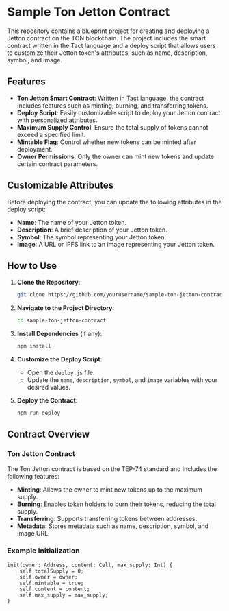 # Sample Ton Jetton Contract

This repository contains a blueprint project for creating and deploying a Jetton contract on the TON blockchain. The project includes the smart contract written in the Tact language and a deploy script that allows users to customize their Jetton token's attributes, such as name, description, symbol, and image.

## Features

- **Ton Jetton Smart Contract**: Written in Tact language, the contract includes features such as minting, burning, and transferring tokens.
- **Deploy Script**: Easily customizable script to deploy your Jetton contract with personalized attributes.
- **Maximum Supply Control**: Ensure the total supply of tokens cannot exceed a specified limit.
- **Mintable Flag**: Control whether new tokens can be minted after deployment.
- **Owner Permissions**: Only the owner can mint new tokens and update certain contract parameters.

## Customizable Attributes

Before deploying the contract, you can update the following attributes in the deploy script:

- **Name**: The name of your Jetton token.
- **Description**: A brief description of your Jetton token.
- **Symbol**: The symbol representing your Jetton token.
- **Image**: A URL or IPFS link to an image representing your Jetton token.

## How to Use

1. **Clone the Repository**:
    ```bash
    git clone https://github.com/yourusername/sample-ton-jetton-contract.git
    ```

2. **Navigate to the Project Directory**:
    ```bash
    cd sample-ton-jetton-contract
    ```

3. **Install Dependencies** (if any):
    ```bash
    npm install
    ```

4. **Customize the Deploy Script**:
    - Open the `deploy.js` file.
    - Update the `name`, `description`, `symbol`, and `image` variables with your desired values.

5. **Deploy the Contract**:
    ```bash
    npm run deploy
    ```

## Contract Overview

### Ton Jetton Contract

The Ton Jetton contract is based on the TEP-74 standard and includes the following features:

- **Minting**: Allows the owner to mint new tokens up to the maximum supply.
- **Burning**: Enables token holders to burn their tokens, reducing the total supply.
- **Transferring**: Supports transferring tokens between addresses.
- **Metadata**: Stores metadata such as name, description, symbol, and image URL.

### Example Initialization

```tact
init(owner: Address, content: Cell, max_supply: Int) {
    self.totalSupply = 0;
    self.owner = owner;
    self.mintable = true;
    self.content = content;
    self.max_supply = max_supply;
}
